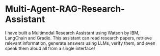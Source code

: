 # Multi-Agent-RAG-Research-Assistant
I have built a Multimodal Research Assistant using Watson by IBM, LangChain and Gradio. This assistant can read research papers, retrieve relevant information, generate answers using LLMs, verify them, and even speak them aloud all from a single interface!

